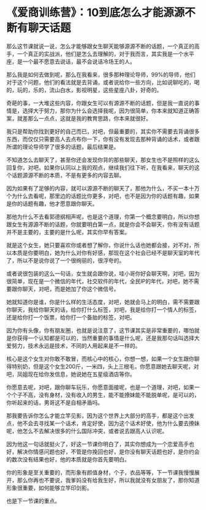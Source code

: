 # 《爱商训练营》：10到底怎么才能源源不断有聊天话题

那么这节课就说一说，怎么才能够跟女生聊天能够源源不断的话题，一个真正的高手，一个真正的实战派，他们是怎么去理解的，对于我而言，其实我是一个水平座，是一个最不愿意去说话，最不会说话冷场王的人。

那么我是如何去做到呢，那么在我看来，很多那种理论导师，99%的导师，他们对于这个问题，他们的看法就是去背诵，或者说给你一些方向，比如说聊吃的，喝的，玩的，乐的，流山白水，影视明星，这些星座八卦，好奇的。

奇葩的事，一大堆这些内容，你跟女生可以有源源不断的话题，但是我一直说的事情是，选择大于努力，那你为什么会选择我呢，因为很简单，你本来就知道正确答案，就差那么一点点，这就是我的教育思路，你本来就很好。

我只是帮助你找到更好的自己而已，对吧，但最重要的，其实你不需要去背诵很多东西，而仅仅只需要高人去点布你一下，你有没有发现去那种背诵的话术，或者跟所谓的理论导师学了很多的话题，最后结果是。

不知道怎么去聊天了，甚至你还会发现你背的那些聊天，那女生也不是照样的这么回复你，对吧，如果你认同以上我的观点，继续我们往下听，在我看来，聊天的这个话题源源不断的本质，不是有更多的内容去聊。

因为如果有了足够的内容，就可以源源不断的聊天了，那他为什么，不买一本十万个为什么去看呢，那里边的话题比你更多，对吧，也不是因为你的话题有趣，如果是你的话题有趣，他才愿意跟你聊天。

那他为什么不去看郭德纲相声呢，也是这个道理，你第一个概念要明白，所以你想跟女生有源源不断的话题，你就要明白第一点，就是你会不会聊天，你有没有话题并不是主要的，主要的是什么呢，其实你早有答案。

就是这个女生，她只要喜欢你或者想了解你，你说什么话也她都会接，对不对，所以本质是你要明白，她为什么对你有好感，那现在这个社会已经不是聊天室的年代了，所以不是说你说了一个很绚丽的，很浮夸的。

或者说很包装的这么一句话，女生就会跟你说，哇小哥你好会聊天啊，对吧，因为很简单，现在是一个微信的年代，社交软件的年代，全民IP的年代，对吧，她不需要跟你聊天，对吧，而是她加了你这个微信号。

她就知道你是谁，你是什么样的生活态度，对吧，她就会马上的明白，需不需要跟你聊天，我给你聊天的话，给你打什么标签，对吧，我是给你打一个情人的标签，还是给你打一个饭票，给你打一个备胎的标签，对吧。

因为你有头像，你有朋友圈，也就是说注意了，这节课其实是非常重要的，哪怕就是你获得一个认知都是可以的，当然重要的事情是什么呢，还是我那句话叫选择大爱努力，技术永远是技术，不同的人用起来是不一样的。

核心是这个女生对你敢不敢冒，而核心中的核心，你想一想，如果一个女生跟你聊得特别奶，但是这个女生200斤，一米四，头上三根毛，你愿意跟她去聊天呢，对吧，凤姐现在给你发信息，她说她在五星级酒店等你。

你愿意去呢，对吧，跟你聊车玩乐，你愿意面接呢，也是一个道理，对吧，如果一个个子不高，没有身材，没有收入的男生，能不能撩妹能不能脱单呢，是可以的，你听起来的话，男哥这不是自相矛盾吗。

那我要告诉你怎么才能立竿见影，因为这个世界上大部分的高手，都是这个出发点，他不会去寻找某一个话术，肯定好使，因为这个话术好使，他为什么要去撩妹呢，他怎么不去解决很多的什么国际冲突，或者说去跟高人认识呢。

因为他这一句话就挺火了，好这一节课你明白了，其实你想成为一个恋爱高手也好，解决你情感问题也好，不管是你挽回也好，是你没有聊天话题也好，是你约会的数次没有结果也好，他的本质就是你首先要明白。

你的形象是至关重要的，而形象有颜值身材，个子，衣品等等，下一节课我慢慢展开，那么你再也不要说，我爹妈没有给我生好，所以我就没有女朋友了，那你知道形象很重要，如何能够立竿印剑影。

也是下一节课的重点。